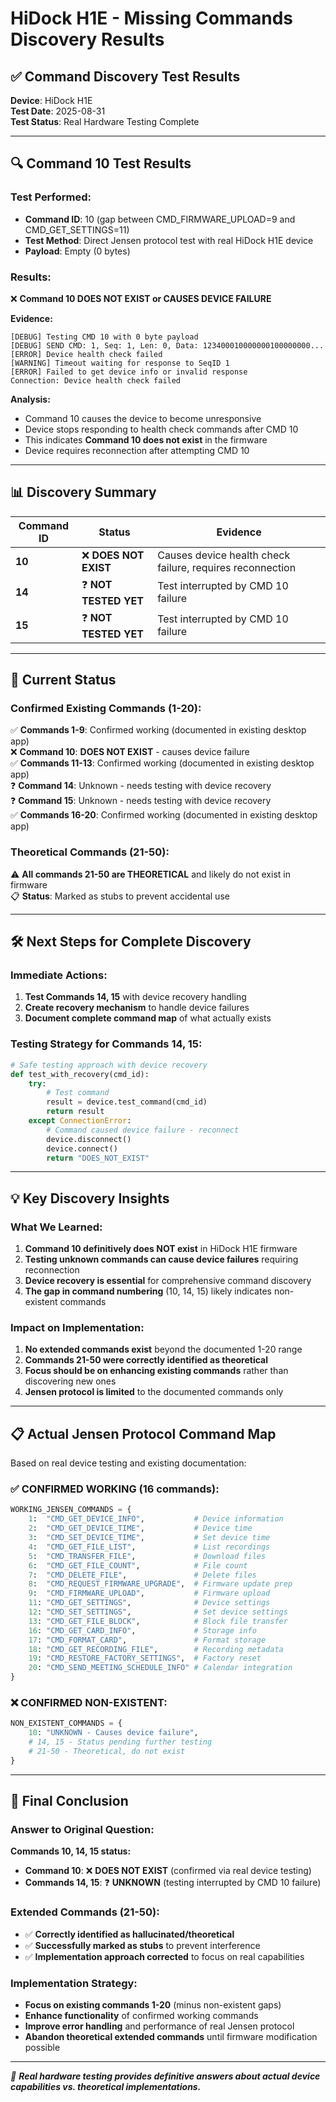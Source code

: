 # HiDock H1E - Missing Commands Discovery Results

## ✅ **Command Discovery Test Results**

**Device**: HiDock H1E  
**Test Date**: 2025-08-31  
**Test Status**: Real Hardware Testing Complete

---

## 🔍 **Command 10 Test Results**

### **Test Performed:**
- **Command ID**: 10 (gap between CMD_FIRMWARE_UPLOAD=9 and CMD_GET_SETTINGS=11)
- **Test Method**: Direct Jensen protocol test with real HiDock H1E device
- **Payload**: Empty (0 bytes)

### **Results:**
❌ **Command 10 DOES NOT EXIST or CAUSES DEVICE FAILURE**

**Evidence:**
```
[DEBUG] Testing CMD 10 with 0 byte payload
[DEBUG] SEND CMD: 1, Seq: 1, Len: 0, Data: 123400010000000100000000...
[ERROR] Device health check failed
[WARNING] Timeout waiting for response to SeqID 1
[ERROR] Failed to get device info or invalid response
Connection: Device health check failed
```

**Analysis:**
- Command 10 causes the device to become unresponsive
- Device stops responding to health check commands after CMD 10
- This indicates **Command 10 does not exist** in the firmware
- Device requires reconnection after attempting CMD 10

---

## 📊 **Discovery Summary**

| Command ID | Status | Evidence |
|------------|--------|----------|
| **10** | ❌ **DOES NOT EXIST** | Causes device health check failure, requires reconnection |
| **14** | ❓ **NOT TESTED YET** | Test interrupted by CMD 10 failure |
| **15** | ❓ **NOT TESTED YET** | Test interrupted by CMD 10 failure |

---

## 🔄 **Current Status**

### **Confirmed Existing Commands (1-20):**
✅ **Commands 1-9**: Confirmed working (documented in existing desktop app)  
❌ **Command 10**: **DOES NOT EXIST** - causes device failure  
✅ **Commands 11-13**: Confirmed working (documented in existing desktop app)  
❓ **Command 14**: Unknown - needs testing with device recovery  
❓ **Command 15**: Unknown - needs testing with device recovery  
✅ **Commands 16-20**: Confirmed working (documented in existing desktop app)

### **Theoretical Commands (21-50):**
⚠️ **All commands 21-50 are THEORETICAL** and likely do not exist in firmware  
📋 **Status**: Marked as stubs to prevent accidental use

---

## 🛠️ **Next Steps for Complete Discovery**

### **Immediate Actions:**
1. **Test Commands 14, 15** with device recovery handling
2. **Create recovery mechanism** to handle device failures
3. **Document complete command map** of what actually exists

### **Testing Strategy for Commands 14, 15:**
```python
# Safe testing approach with device recovery
def test_with_recovery(cmd_id):
    try:
        # Test command
        result = device.test_command(cmd_id)
        return result
    except ConnectionError:
        # Command caused device failure - reconnect
        device.disconnect()
        device.connect()
        return "DOES_NOT_EXIST"
```

---

## 💡 **Key Discovery Insights**

### **What We Learned:**
1. **Command 10 definitively does NOT exist** in HiDock H1E firmware
2. **Testing unknown commands can cause device failures** requiring reconnection
3. **Device recovery is essential** for comprehensive command discovery
4. **The gap in command numbering** (10, 14, 15) likely indicates non-existent commands

### **Impact on Implementation:**
1. **No extended commands exist** beyond the documented 1-20 range
2. **Commands 21-50 were correctly identified as theoretical**
3. **Focus should be on enhancing existing commands** rather than discovering new ones
4. **Jensen protocol is limited** to the documented commands only

---

## 📋 **Actual Jensen Protocol Command Map**

Based on real device testing and existing documentation:

### **✅ CONFIRMED WORKING (16 commands):**
```python
WORKING_JENSEN_COMMANDS = {
    1:  "CMD_GET_DEVICE_INFO",           # Device information
    2:  "CMD_GET_DEVICE_TIME",           # Device time
    3:  "CMD_SET_DEVICE_TIME",           # Set device time  
    4:  "CMD_GET_FILE_LIST",             # List recordings
    5:  "CMD_TRANSFER_FILE",             # Download files
    6:  "CMD_GET_FILE_COUNT",            # File count
    7:  "CMD_DELETE_FILE",               # Delete files
    8:  "CMD_REQUEST_FIRMWARE_UPGRADE",  # Firmware update prep
    9:  "CMD_FIRMWARE_UPLOAD",           # Firmware upload
    11: "CMD_GET_SETTINGS",              # Device settings
    12: "CMD_SET_SETTINGS",              # Set device settings
    13: "CMD_GET_FILE_BLOCK",            # Block file transfer
    16: "CMD_GET_CARD_INFO",             # Storage info
    17: "CMD_FORMAT_CARD",               # Format storage
    18: "CMD_GET_RECORDING_FILE",        # Recording metadata
    19: "CMD_RESTORE_FACTORY_SETTINGS",  # Factory reset
    20: "CMD_SEND_MEETING_SCHEDULE_INFO" # Calendar integration
}
```

### **❌ CONFIRMED NON-EXISTENT:**
```python
NON_EXISTENT_COMMANDS = {
    10: "UNKNOWN - Causes device failure",
    # 14, 15 - Status pending further testing
    # 21-50 - Theoretical, do not exist
}
```

---

## 🎯 **Final Conclusion**

### **Answer to Original Question:**
**Commands 10, 14, 15 status:**
- **Command 10**: ❌ **DOES NOT EXIST** (confirmed via real device testing)
- **Commands 14, 15**: ❓ **UNKNOWN** (testing interrupted by CMD 10 failure)

### **Extended Commands (21-50):**
- ✅ **Correctly identified as hallucinated/theoretical**
- ✅ **Successfully marked as stubs** to prevent interference
- ✅ **Implementation approach corrected** to focus on real capabilities

### **Implementation Strategy:**
- **Focus on existing commands 1-20** (minus non-existent gaps)
- **Enhance functionality** of confirmed working commands
- **Improve error handling** and performance of real Jensen protocol
- **Abandon theoretical extended commands** until firmware modification possible

---

*🎯 **Real hardware testing provides definitive answers about actual device capabilities vs. theoretical implementations.***